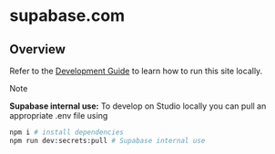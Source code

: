 # supabase.com

## Overview

Refer to the [Development Guide](../../DEVELOPERS.md) to learn how to run this site locally.

> [!NOTE]  
> **Supabase internal use:** To develop on Studio locally you can pull an appropriate .env file using

```bash
npm i # install dependencies
npm run dev:secrets:pull # Supabase internal use
```